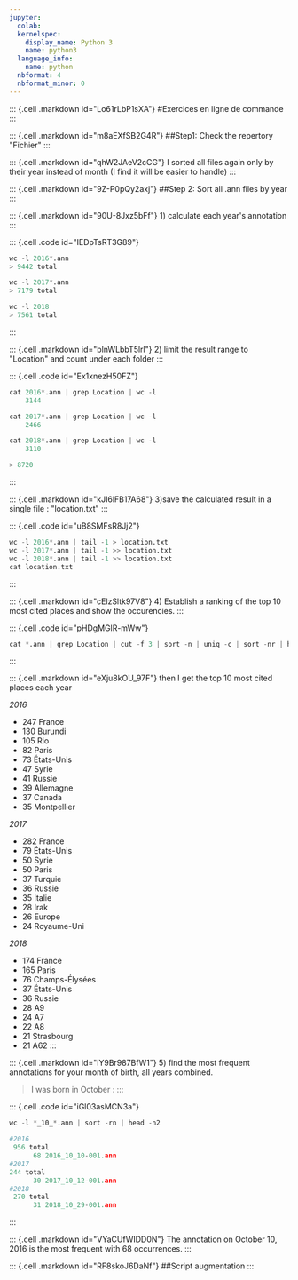 ```yaml
---
jupyter:
  colab:
  kernelspec:
    display_name: Python 3
    name: python3
  language_info:
    name: python
  nbformat: 4
  nbformat_minor: 0
---
```


::: {.cell .markdown id="Lo61rLbP1sXA"}
#Exercices en ligne de commande
:::

::: {.cell .markdown id="m8aEXfSB2G4R"}
##Step1: Check the repertory \"Fichier\"
:::

::: {.cell .markdown id="qhW2JAeV2cCG"}
I sorted all files again only by their year instead of month (I find it
will be easier to handle)
:::

::: {.cell .markdown id="9Z-P0pQy2axj"}
##Step 2: Sort all .ann files by year
:::

::: {.cell .markdown id="90U-8Jxz5bFf"}
1\) calculate each year\'s annotation
:::

::: {.cell .code id="IEDpTsRT3G89"}
``` python
wc -l 2016*.ann
> 9442 total

wc -l 2017*.ann
> 7179 total

wc -l 2018
> 7561 total
```
:::

::: {.cell .markdown id="blnWLbbT5lrl"}
2\) limit the result range to \"Location\" and count under each folder
:::

::: {.cell .code id="Ex1xnezH50FZ"}
``` python
cat 2016*.ann | grep Location | wc -l
    3144

cat 2017*.ann | grep Location | wc -l
    2466

cat 2018*.ann | grep Location | wc -l
    3110

> 8720
```
:::

::: {.cell .markdown id="kJI6lFB17A68"}
3)save the calculated result in a single file : \"location.txt\"
:::

::: {.cell .code id="uB8SMFsR8Jj2"}
``` python
wc -l 2016*.ann | tail -1 > location.txt
wc -l 2017*.ann | tail -1 >> location.txt
wc -l 2018*.ann | tail -1 >> location.txt
cat location.txt
```
:::

::: {.cell .markdown id="cElzSltk97V8"}
4\) Establish a ranking of the top 10 most cited places and show the
occurencies.
:::

::: {.cell .code id="pHDgMGlR-mWw"}
``` python
cat *.ann | grep Location | cut -f 3 | sort -n | uniq -c | sort -nr | head
```
:::

::: {.cell .markdown id="eXju8kOU_97F"}
then I get the top 10 most cited places each year

*2016*

-   247 France
-   130 Burundi
-   105 Rio
-   82 Paris
-   73 États-Unis
-   47 Syrie
-   41 Russie
-   39 Allemagne
-   37 Canada
-   35 Montpellier

*2017*

-   282 France
-   79 États-Unis
-   50 Syrie
-   50 Paris
-   37 Turquie
-   36 Russie
-   35 Italie
-   28 Irak
-   26 Europe
-   24 Royaume-Uni

*2018*

-   174 France
-   165 Paris
-   76 Champs-Élysées
-   37 États-Unis
-   36 Russie
-   28 A9
-   24 A7
-   22 A8
-   21 Strasbourg
-   21 A62
:::

::: {.cell .markdown id="lY9Br987BfW1"}
5\) find the most frequent annotations for your month of birth, all
years combined.

> I was born in October :
:::

::: {.cell .code id="iGl03asMCN3a"}
``` python
wc -l *_10_*.ann | sort -rn | head -n2

#2016
 956 total
      68 2016_10_10-001.ann
#2017
244 total
      30 2017_10_12-001.ann
#2018
 270 total
      31 2018_10_29-001.ann
```
:::

::: {.cell .markdown id="VYaCUfWIDD0N"}
The annotation on October 10, 2016 is the most frequent with 68
occurrences.
:::

::: {.cell .markdown id="RF8skoJ6DaNf"}
##Script augmentation
:::
